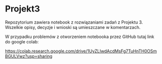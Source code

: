 # Projekt3

Repozytorium zawiera notebook z rozwiązaniami zadań z Projektu 3.
Wszelkie opisy, decyzje i wnioski są umieszczane w komentarzach.

W przypadku problemów z otworzeniem notebooka przez GitHub tutaj link do google colab:

https://colab.research.google.com/drive/1UyZLIwdAcdMsFg7TuHnTH0OSmBGULVwz?usp=sharing
